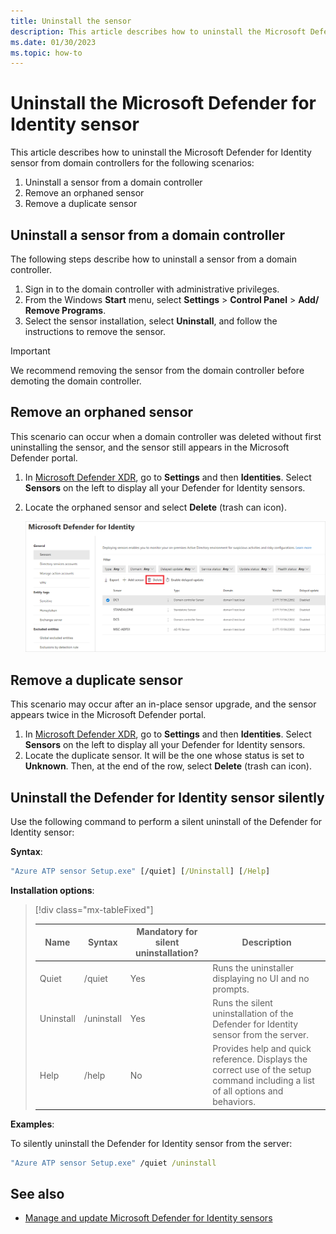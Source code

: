 ```yaml
---
title: Uninstall the sensor
description: This article describes how to uninstall the Microsoft Defender for Identity sensor from domain controllers.
ms.date: 01/30/2023
ms.topic: how-to
---
```


# Uninstall the Microsoft Defender for Identity sensor

This article describes how to uninstall the Microsoft Defender for Identity sensor from domain controllers for the following scenarios:

1. Uninstall a sensor from a domain controller
1. Remove an orphaned sensor
1. Remove a duplicate sensor

## Uninstall a sensor from a domain controller

The following steps describe how to uninstall a sensor from a domain controller.

1. Sign in to the domain controller with administrative privileges.
1. From the Windows **Start** menu, select **Settings** > **Control Panel** > **Add/ Remove Programs**.
1. Select the sensor installation, select **Uninstall**, and follow the instructions to remove the sensor.

> [!IMPORTANT]
> We recommend removing the sensor from the domain controller before demoting the domain controller.

## Remove an orphaned sensor

This scenario can occur when a domain controller was deleted without first uninstalling the sensor, and the sensor still appears in the Microsoft Defender portal.

1. In [Microsoft Defender XDR](https://security.microsoft.com), go to **Settings** and then **Identities**. Select **Sensors** on the left to display all your Defender for Identity sensors.
1. Locate the orphaned sensor and select **Delete** (trash can icon).

    ![Delete orphaned Defender for Identity sensor from sensors page](media/delete-orphaned-sensor.png)

## Remove a duplicate sensor

This scenario may occur after an in-place sensor upgrade, and the sensor appears twice in the Microsoft Defender portal.

1. In [Microsoft Defender XDR](https://security.microsoft.com), go to **Settings** and then **Identities**. Select **Sensors** on the left to display all your Defender for Identity sensors.
1. Locate the duplicate sensor. It will be the one whose status is set to **Unknown**. Then, at the end of the row, select **Delete** (trash can icon).

## Uninstall the Defender for Identity sensor silently

Use the following command to perform a silent uninstall of the Defender for Identity sensor:

**Syntax**:

```cmd
"Azure ATP sensor Setup.exe" [/quiet] [/Uninstall] [/Help]
```

**Installation options**:

> [!div class="mx-tableFixed"]
>
> |Name|Syntax|Mandatory for silent uninstallation?|Description|
> |-------------|----------|---------|---------|
> |Quiet|/quiet|Yes|Runs the uninstaller displaying no UI and no prompts.|
> |Uninstall|/uninstall|Yes|Runs the silent uninstallation of the Defender for Identity sensor from the server.|
> |Help|/help|No|Provides help and quick reference. Displays the correct use of the setup command including a list of all options and behaviors.|

**Examples**:

To silently uninstall the Defender for Identity sensor from the server:

```cmd
"Azure ATP sensor Setup.exe" /quiet /uninstall
```

## See also

- [Manage and update Microsoft Defender for Identity sensors](sensor-settings.md)
